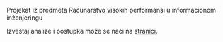 Projekat iz predmeta Računarstvo visokih performansi u informacionom inženjeringu

Izveštaj analize i postupka može se naći na [stranici](https://stojanovic00.github.io/ghi-predicting/report.html).
